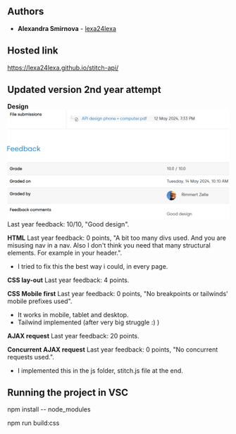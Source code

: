 ## Authors

* **Alexandra Smirnova** - [lexa24lexa](https://github.com/lexa24lexa)

## Hosted link

https://lexa24lexa.github.io/stitch-api/

## Updated version 2nd year attempt
**Design**
![alt text](image.png)
Last year feedback:
10/10, "Good design".

**HTML** 
Last year feedback:
0 points, "A bit too many divs used. And you are misusing nav in a nav. Also I don't think you need that many structural elements. For example in your header.".

- I tried to fix this the best way i could, in every page.

**CSS lay-out**
Last year feedback:
4 points.

**CSS Mobile first**
Last year feedback:
0 points, "No breakpoints or tailwinds' mobile prefixes used".

- It works in mobile, tablet and desktop.
- Tailwind implemented (after very big struggle :) )

**AJAX request**
Last year feedback:
20 points.

**Concurrent AJAX request**
Last year feedback:
0 points, "No concurrent requests used.".

- I implemented this in the js folder, stitch.js file at the end.

## Running the project in VSC

npm install -- node_modules

npm run build:css